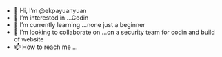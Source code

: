 - 👋 Hi, I’m @ekpayuanyuan
- 👀 I’m interested in ...Codin
- 🌱 I’m currently learning ...none just a beginner
- 💞️ I’m looking to collaborate on ...on a security team for codin and build of website 
- 📫 How to reach me ...

<!---
ekpayuanyuan/ekpayuanyuan is a ✨ special ✨ repository because its `README.md` (this file) appears on your GitHub profile.
You can click the Preview link to take a look at your changes.
--->
